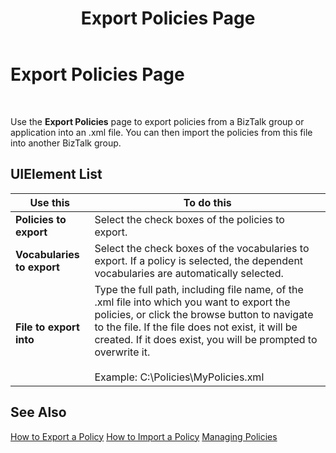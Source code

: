 ﻿---
title: Export Policies Page
TOCTitle: Export Policies Page
ms:assetid: 1e7942c1-ce81-44d5-a5aa-879ba799c93c
ms:mtpsurl: https://msdn.microsoft.com/en-us/library/Aa559117(v=BTS.80)
ms:contentKeyID: 51526640
ms.date: 08/30/2017
mtps_version: v=BTS.80
f1_keywords:
- bts10.appdeploy.rules.export
---

# Export Policies Page

 

Use the **Export Policies** page to export policies from a BizTalk group or application into an .xml file. You can then import the policies from this file into another BizTalk group.

## UIElement List

<table>
<thead>
<tr class="header">
<th>Use this</th>
<th>To do this</th>
</tr>
</thead>
<tbody>
<tr class="odd">
<td><strong>Policies to export</strong></td>
<td>Select the check boxes of the policies to export.</td>
</tr>
<tr class="even">
<td><strong>Vocabularies to export</strong></td>
<td>Select the check boxes of the vocabularies to export. If a policy is selected, the dependent vocabularies are automatically selected.</td>
</tr>
<tr class="odd">
<td><strong>File to export into</strong></td>
<td>Type the full path, including file name, of the .xml file into which you want to export the policies, or click the browse button to navigate to the file. If the file does not exist, it will be created. If it does exist, you will be prompted to overwrite it.<br />
<br />
Example: C:\Policies\MyPolicies.xml</td>
</tr>
</tbody>
</table>


## See Also

[How to Export a Policy](https://msdn.microsoft.com/en-us/library/aa559417\(v=bts.80\))  
[How to Import a Policy](https://msdn.microsoft.com/en-us/library/aa577374\(v=bts.80\))  
[Managing Policies](https://msdn.microsoft.com/en-us/library/aa561998\(v=bts.80\))

